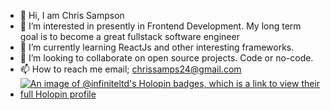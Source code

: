 - 👋 Hi, I am Chris Sampson
- 👀 I’m interested in presently in Frontend Development. My long term goal is to become a great fullstack software engineer
- 🌱 I’m currently learning ReactJs and other interesting frameworks.
- 💞️ I’m looking to collaborate on open source projects. Code or no-code.
- 📫 How to reach me email; chrissamps24@gmail.com
- [![An image of @infiniteltd's Holopin badges, which is a link to view their full Holopin profile](https://holopin.me/infiniteltd)](https://holopin.io/@infiniteltd)

<!---
infiniteltd/infiniteltd is a ✨ special ✨ repository because its `README.md` (this file) appears on your GitHub profile.
You can click the Preview link to take a look at your changes.
--->
